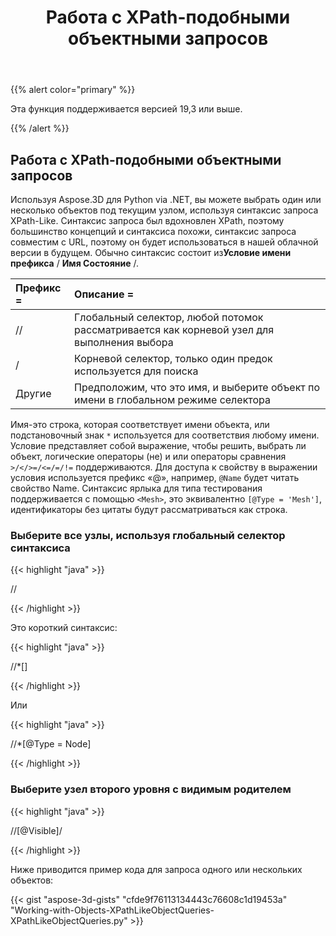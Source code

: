 ﻿---
title: Работа с XPath-подобными объектными запросов
type: docs
weight: 120
url: /ru/python-net/work-with-xpath-like-object-queries/
description: Используя Aspose.3D для Python via .NET, вы можете выбрать один или несколько объектов под текущим узлом, используя синтаксис запроса XPath-Like. Синтаксис запроса был вдохновлен XPath, поэтому большинство концепций и синтаксиса похожи, синтаксис запроса совместим с URL, поэтому он будет использоваться в нашей облачной версии в будущем.
---
{{% alert color="primary" %}} 

Эта функция поддерживается версией 19,3 или выше.

{{% /alert %}} 
## **Работа с XPath-подобными объектными запросов**
Используя Aspose.3D для Python via .NET, вы можете выбрать один или несколько объектов под текущим узлом, используя синтаксис запроса XPath-Like. Синтаксис запроса был вдохновлен XPath, поэтому большинство концепций и синтаксиса похожи, синтаксис запроса совместим с URL, поэтому он будет использоваться в нашей облачной версии в будущем. Обычно синтаксис состоит из**Условие имени префикса** / **Имя Состояние** /.

|**Префикс =**|**Описание =**|
|:- |:- |
|//|Глобальный селектор, любой потомок рассматривается как корневой узел для выполнения выбора|
|/|Корневой селектор, только один предок используется для поиска|
|Другие|Предположим, что это имя, и выберите объект по имени в глобальном режиме селектора|
Имя-это строка, которая соответствует имени объекта, или подстановочный знак `*` используется для соответствия любому имени. Условие представляет собой выражение, чтобы решить, выбрать ли объект, логические операторы (не) и или операторы сравнения `>/</>=/<=/=/!=` поддерживаются. Для доступа к свойству в выражении условия используется префикс «@», например, `@Name` будет читать свойство Name. Синтаксис ярлыка для типа тестирования поддерживается с помощью `<Mesh>`, это эквивалентно `[@Type = 'Mesh']`, идентификаторы без цитаты будут рассматриваться как строка.
### **Выберите все узлы, используя глобальный селектор синтаксиса**
{{< highlight "java" >}}

 //<Node>

{{< /highlight >}}

Это короткий синтаксис:

{{< highlight "java" >}}

 //*[<Node>]

{{< /highlight >}}

Или

{{< highlight "java" >}}

 //*[@Type = Node]

{{< /highlight >}}
### **Выберите узел второго уровня с видимым родителем**
{{< highlight "java" >}}

 //<Node>[@Visible]/<Node>

{{< /highlight >}}

Ниже приводится пример кода для запроса одного или нескольких объектов:

{{< gist "aspose-3d-gists" "cfde9f76113134443c76608c1d19453a" "Working-with-Objects-XPathLikeObjectQueries-XPathLikeObjectQueries.py" >}}
